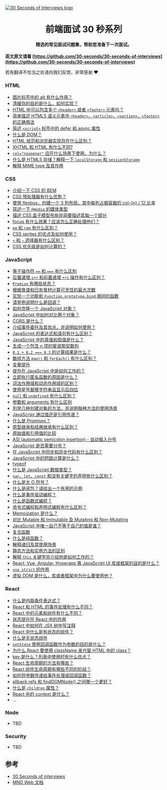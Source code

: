 <a href="https://hacpai.com/tag/30seconds"><img src="https://raw.githubusercontent.com/30-seconds/30-seconds-of-interviews/master/logo.jpg" alt="30 Seconds of Interviews logo"></a>

<h1 align="center">
  前端面试 30 秒系列
</h1>

<h4 align="center">精选的常见面试问题集，帮助您准备下一次面试。</h4>

**英文原文请看 [https://github.com/30-seconds/30-seconds-of-interviews](https://github.com/30-seconds/30-seconds-of-interviews)**

若有翻译不恰当之处请向我们反馈，非常感谢 :heart:

### HTML 

* [图片标签中的 alt 有什么作用？](https://hacpai.com/article/1544800582516)
* [清缓存的目的是什么，如何实现？](https://hacpai.com/article/1544845023860)
* [HTML 中可以包含多个 `<header>` 或者 `<footer>` 元素吗？](https://hacpai.com/article/1544932228390)
* [简单描述 HTML5 语义元素中 `<header>`、`<article>`、`<section>`、`<footer>` 的正确用法](https://hacpai.com/article/1544977054016)
* [简述 `<script>` 标签中的 defer 和 async 属性](https://hacpai.com/article/1545093175137)
* [什么是 DOM？](https://hacpai.com/article/1545181009513)
* [HTML 规范和浏览器实现存在什么区别？](https://hacpai.com/article/1545263006178)
* [XHTML 和 HTML 有什么不同?](https://hacpai.com/article/1545450308820)
* [`rel="noopener"` 应在什么场景下使用，为什么？](https://hacpai.com/article/1545535924073)
* [什么是 HTML5 存储？解释一下 `localStorage` 和 `sessionStorage`](https://hacpai.com/article/1545614869150)
* [解释 MIME type 及其作用](https://hacpai.com/article/1548381047741)


### CSS

* [介绍一下 CSS 的 BEM](https://hacpai.com/article/1545707000031)
* [CSS 预处理器有什么优势？](https://hacpai.com/article/1545789633753)
* [使用 flexbox，创建一个 3 列布局，其中每列占据容器的 col-{n} / 12 比率](https://hacpai.com/article/1545875909329)
* [简述一下 `@media` 的媒体类型](https://hacpai.com/article/1545961060623)
* [描述 CSS 盒子模型布局并简要描述其每一个部分](https://hacpai.com/article/1546051999340)
* [focus 有什么效果？应该怎么正确处理他们？](https://hacpai.com/article/1546188532029)
* [`em` 和 `rem` 有什么区别？](https://hacpai.com/article/1546234490137)
* [CSS sprites 的优点及如何使用？](https://hacpai.com/article/1546350675686)
* [`+` 和 `~` 选择器有什么区别？](https://hacpai.com/article/1546396257706)
* [CSS 优先级是如何计算的？](https://hacpai.com/article/1546528225489)

### JavaScript

* [等于操作符 `==` 和 `===` 有什么区别](https://hacpai.com/article/1546570870626)
* [后置递增 `i++` 和前置递增 `++i` 操作有什么区别？](https://hacpai.com/article/1546665384680)
* [`Promise` 有哪些状态？](https://hacpai.com/article/1546828434083)
* [根据食谱和已有食材计算可烹饪的最大次数](https://hacpai.com/article/1546833887125)
* [实现一个功能和 `Function.prototype.bind` 相同的函数](https://hacpai.com/article/1546958569887)
* [请举例说明什么是回调？](https://hacpai.com/article/1546997933203)
* [如何克隆一个 JavaScript 对象？](https://hacpai.com/article/1547084179300)
* [JavaScript 中如何对比两个对象？](https://hacpai.com/article/1547218337208)
* [CORS 是什么？](https://hacpai.com/article/1547264310096)
* [介绍事件委托及其优点，并说明如何使用？](https://hacpai.com/article/1547388674563)
* [JavaScript 的表达式和语句有什么区别？](https://hacpai.com/article/1547453774159)
* [JavaScript 中的真值和假值是什么？](https://hacpai.com/article/1547531144079)
* [生成一个包含 n 项的斐波那契数列](https://hacpai.com/article/1547629604141)
* [`0.1 + 0.2 === 0.3` 的计算结果是什么？](https://hacpai.com/article/1547786948595)
* [数组方法 `map()` 和 `forEach()` 有什么区别？](https://hacpai.com/article/1547790109416)
* [变量提升](https://hacpai.com/article/1547869094932)
* [提升在 JavaScript 中是如何工作的？](https://hacpai.com/article/1547955022099)
* [立即执行匿名函数的原因是什么？](https://hacpai.com/article/1548060791288)
* [词法作用域和动态作用域的区别？](https://hacpai.com/article/1548207250317)
* [使用星号替换字符串且显示后四位](https://hacpai.com/article/1548290571365)
* [`null` 和 `undefined` 有什么区别？](https://hacpai.com/article/1548478149660)
* [参数和 arguments 有什么区别](https://hacpai.com/article/1548593068935)
* [列举几种创建对象的方法，并说明每种方法的使用场景](https://hacpai.com/article/1548772963809)
* [JavaScript 通过值还是引用传递？](https://hacpai.com/article/1548774148596)
* [什么是 Promises？](https://hacpai.com/article/1548817829634)
* [原型继承和经典继承有什么区别？](https://hacpai.com/article/1548906479269)
* [原始值和引用值的比较](https://hacpai.com/article/1549162425786)
* [ASI (automatic semicolon insertion) - 自动插入分号](https://hacpai.com/article/1549164694816)
* [JavaScript 是否需要分号？](https://hacpai.com/article/1549170322687)
* [在 JavaScript 中同步和异步代码有什么区别？](https://hacpai.com/article/1549346987103)
* [JavaScript 中的短路计算是什么？](https://hacpai.com/article/1549350032554)
* [typeof](https://hacpai.com/article/1549426978334)
* [什么是 JavaScript 数据类型？](https://hacpai.com/article/1549630646588)
* [`var`、`let`、`const` 和没有关键字的声明有什么区别？](https://hacpai.com/article/1549635108016)
* [什么是大 O 符号？](https://hacpai.com/article/1549713468969)
* [什么是闭包？请给出一个有用的示例](https://hacpai.com/article/1549778763050)
* [什么是事件驱动编程？](https://hacpai.com/article/1549942206210)
* [什么是函数式编程？](https://hacpai.com/article/1549950785958)
* [命令式编程和声明式编程有什么区别？](https://hacpai.com/article/1550064652124)
* [Memoization 是什么？](https://hacpai.com/article/1550152136095)
* [对比 Mutable 和 Immutable 及 Mutating 和 Non-Mutating](https://hacpai.com/article/1550210424716)
* [JavaScript 中唯一自己不等于自己的值是谁？](https://hacpai.com/article/1550297651597)
* [复合函数](https://hacpai.com/article/1550370045646)
* [什么是纯函数？](https://hacpai.com/article/1550462244888)
* [解释递归及其使用场景](https://hacpai.com/article/1550632462419)
* [静态方法和实例方法的区别](https://hacpai.com/article/1550635550844)
* [解释 `this` 关键字并介绍他是如何工作的？](https://hacpai.com/article/1550836065384)
* [React, Vue, Angular, Hyperapp 等 JavaScript UI 库或框架的目的是什么？](https://hacpai.com/article/1550846527468)
* [`use strict` 的作用](https://hacpai.com/article/1550891475480)
* [虚拟 DOM 是什么，库或者框架中为什么要使用他？](https://hacpai.com/article/1550980580727)

### React

* [什么是内联条件表达式？](https://hacpai.com/article/1548166592192)
* [React 和 HTML 的事件处理有什么不同？](https://hacpai.com/article/1545321971993)
* [React 中的元素和组件有什么不同？](https://hacpai.com/article/1551068452927)
* [状态提升在 React 中的作用](https://hacpai.com/article/1551143997511)
* [React 中如何在 JSX 树中写注释](https://hacpai.com/article/1551338654162)
* [React 中什么是有状态的组件？](https://hacpai.com/article/1551341100994)
* [什么是无状态组件](https://hacpai.com/article/1551493941292)
* [`setState` 使用回调函数作为参数的目的是什么？](https://hacpai.com/article/1551503647758)
* [为什么 React 要使用 className 来代替 HTML 中的 class？](https://hacpai.com/article/1551607066983)
* [key 是什么？列表中使用时有什么优点？](https://hacpai.com/article/1551674351623)
* [React 生命周期的方法有哪些？](https://hacpai.com/article/1551777820539)
* [React 组件生命周期有哪些不同的阶段？](https://hacpai.com/article/1551839333423)
* [如何将参数传递给事件处理或回调函数？](https://hacpai.com/article/1551924701023)
* [allback refs 和 findDOMNode() 之间哪一个更好？](https://hacpai.com/article/1552033615611)
* [什么是 `children` 属性？](https://hacpai.com/article/1552098087317)
* [React 中的 context 是什么？](https://hacpai.com/article/1552217095007)
* ...

### Node

* TBD

### Security

* TBD


## 参考

* [30 Seconds of interviews](https://30secondsofinterviews.org/)
* [MND Web 文档](https://developer.mozilla.org)